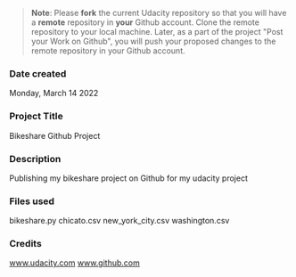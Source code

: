 >**Note**: Please **fork** the current Udacity repository so that you will have a **remote** repository in **your** Github account. Clone the remote repository to your local machine. Later, as a part of the project "Post your Work on Github", you will push your proposed changes to the remote repository in your Github account.

### Date created
Monday, March 14 2022

### Project Title
Bikeshare Github Project

### Description
Publishing my bikeshare project on Github for my udacity project

### Files used
bikeshare.py
chicato.csv
new_york_city.csv
washington.csv

### Credits
www.udacity.com
www.github.com

